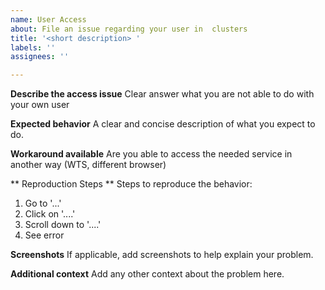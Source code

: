 ```yaml
---
name: User Access
about: File an issue regarding your user in  clusters
title: '<short description> '
labels: ''
assignees: ''

---
```


**Describe the access issue**
Clear answer what you are not able to do with your own user

**Expected behavior**
A clear and concise description of what you expect to do.

**Workaround available**
Are you able to access the needed service in another way (WTS, different browser)

** Reproduction Steps **
Steps to reproduce the behavior:
1. Go to '...'
2. Click on '....'
3. Scroll down to '....'
4. See error

**Screenshots**
If applicable, add screenshots to help explain your problem.

**Additional context**
Add any other context about the problem here.
